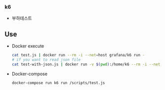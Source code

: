 ### k6
- 부하테스트

## Use
- Docker execute
    ```bash
    cat test.js | docker run --rm -i --net=host grafana/k6 run -
    # if you want to read json file
    cat test-with-json.js | docker run -v $(pwd):/home/k6 --rm -i --net=host grafana/k6 run -
    ```
- Docker-compose
    ```bash
    docker-compose run k6 run /scripts/test.js
    ```